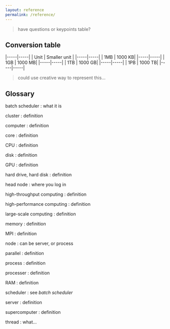 ```yaml
---
layout: reference
permalink: /reference/
---
```


> have questions or keypoints table?  

## Conversion table

|-----|-----|
| Unit | Smaller unit | 
|-----|-----|
| 1MB | 1000 KB| 
|-----|-----|
| 1GB | 1000 MB| 
|-----|-----|
| 1TB | 1000 GB| 
|-----|-----|
| 1PB | 1000 TB| 
|-----|-----|

> could use creative way to represent this...

## Glossary

batch scheduler
:   what it is

cluster
:   definition

computer
:   definition

core
:   definition

CPU
:   definition

disk
:   definition

GPU
:   definition

hard drive, hard disk
:   definition

head node
:   where you log in

high-throughput computing
:   definition

high-performance computing
:   definition

large-scale computing
:   definition

memory
:   definition

MPI
:   definition

node
:   can be server, or process

parallel
:   definition

process
:   definition

processer
:   definition

RAM
:   definition

scheduler
:   see *batch scheduler*

server
:   definition

supercomputer
:   definition

thread
:   what...